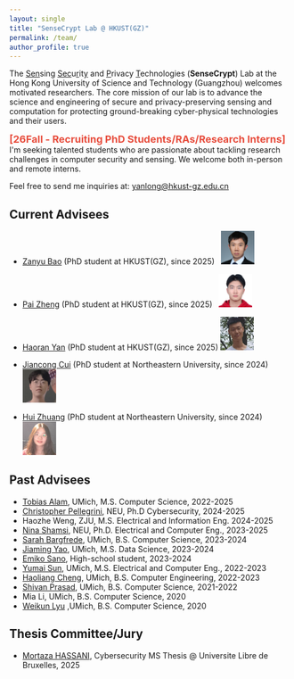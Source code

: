```yaml
---
layout: single
title: "SenseCrypt Lab @ HKUST(GZ)"
permalink: /team/
author_profile: true
---
```


The <u>Sen</u>sing <u>Sec</u>u<u>r</u>it<u>y</u> and <u>P</u>rivacy <u>T</u>echnologies (**SenseCrypt**) Lab at the Hong Kong University of Science and Technology (Guangzhou) welcomes motivated researchers. The core mission of our lab is to advance the science and engineering of secure and privacy-preserving sensing and computation for protecting ground-breaking cyber-physical technologies and their users.  

<span style="color:rgb(231, 76, 60)">__<font size="+1">[26Fall - Recruiting PhD Students/RAs/Research Interns]</font>__</span> I'm seeking talented students who are passionate about tackling research challenges in computer security and sensing. We welcome both in-person and remote interns.
<!-- The deadline for 25Fall [PhD application](https://fytgs.hkust-gz.edu.cn/admissions) is **July 15th, 2025**.  -->
Feel free to send me inquiries at: [yanlong@hkust-gz.edu.cn](mailto:yanlong@hkust-gz.edu.cn)  


## Current Advisees  

- [Zanyu Bao]() (PhD student at HKUST(GZ), since 2025) &nbsp; <img src="../images/ZanyuBao.png"  width="60" height="60">

- [Pai Zheng]() (PhD student at HKUST(GZ), since 2025) &nbsp; <img src="../images/PaiZheng.png"  width="60" height="60">

- [Haoran Yan]() (PhD student at HKUST(GZ), since 2025) <img src="../images/HaoranYan.png"  width="60" height="60">

- [Jiancong Cui](https://jiancongcui.github.io/) (PhD student at Northeastern University, since 2024) <img src="../images/JiancongCui.png"  width="60" height="60">

- [Hui Zhuang](https://zhuang-hui.github.io/) (PhD student at Northeastern University, since 2024) &nbsp; <img src="../images/HuiZhuang.png"  width="60" height="60">




## Past Advisees  

- [Tobias Alam](https://www.linkedin.com/in/tobias-alam-5a4057215/), UMich, M.S. Computer Science, 2022-2025
- [Christopher Pellegrini](https://www.linkedin.com/in/christopher-pellegrini-6a4226185/), NEU, Ph.D Cybersecurity, 2024-2025
- Haozhe Weng, ZJU, M.S. Electrical and Information Eng. 2024-2025
- [Nina Shamsi](https://scholar.google.com/citations?hl=en&user=uIrOBY8AAAAJ&view_op=list_works), NEU, Ph.D. Electrical and Computer Eng., 2023-2025
- [Sarah Bargfrede](https://www.linkedin.com/in/sarah-bargfrede-1428301b4/), UMich, B.S. Computer Science, 2023-2024
- [Jiaming Yao](https://www.linkedin.com/in/jiaming-yao-a0ab12219/), UMich, M.S. Data Science, 2023-2024
- [Emiko Sano](https://www.linkedin.com/in/emiko-sano/), High-school student, 2023-2024
- [Yumai Sun](https://www.linkedin.com/in/yumai-sun-49107b13b/), UMich, M.S. Electrical and Computer Eng., 2022-2023
- [Haoliang Cheng](https://www.linkedin.com/in/haoliang-cheng/), UMich, B.S. Computer Engineering, 2022-2023
- [Shivan Prasad](https://www.linkedin.com/in/shivan-sunny-prasad-b50376197/), UMich, B.S. Computer Science, 2021-2022
- Mia Li, UMich, B.S. Computer Science, 2020
- [Weikun Lyu](https://www.linkedin.com/in/weikun-lyu-725311196/) ,UMich, B.S. Computer Science, 2020


<!-- ## Lab Mascot  

- [Mr. Coconut]() (A two-year old ragdoll; food lover)  &nbsp; &nbsp;  &nbsp; &nbsp; <img src="../images/coconut.png"  width="120" height="160"> -->




## Thesis Committee/Jury
- [Mortaza HASSANI](https://www.linkedin.com/in/mortazahassani/), Cybersecurity MS Thesis @ Universite Libre de Bruxelles, 2025